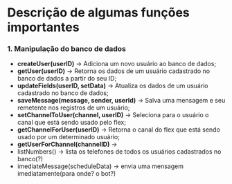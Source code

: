 # Descrição de algumas funções importantes

### 1. Manipulação do banco de dados

- **createUser(userID)** -> Adiciona um novo usuário ao banco de dados;
- **getUser(userID)** -> Retorna os dados de um usuário cadastrado no banco de dados a partir do seu ID;
- **updateFields(userID, setData)** -> Atualiza os dados de um usuário cadastrado no banco de dados;
- **saveMessage(message, sender, userId)** -> Salva uma mensagem e seu remetente nos registros de um usuário;
- **setChannelToUser(channel, userID)** -> Seleciona para o usuário o canal que está sendo usado pelo flex;
- **getChannelForUser(userID)** -> Retorna o canal do flex que está sendo usado por um determinado usuário;
- **getUserForChannel(channelID)** -> 
- listNumbers() -> lista os telefones de todos os usuários cadastrados no banco(?)
- imediateMessage(scheduleData) -> envia uma mensagem imediatamente(para onde? o bot?)
